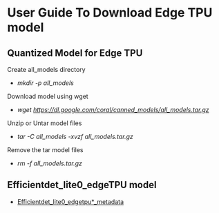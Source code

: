 # User Guide To Download Edge TPU model

## Quantized Model for Edge TPU
Create all_models directory
- *mkdir -p all_models*

Download model using wget
- *wget https://dl.google.com/coral/canned_models/all_models.tar.gz*

Unzip or Untar model files
- *tar -C all_models -xvzf all_models.tar.gz*

Remove the tar model files
- *rm -f all_models.tar.gz*

## Efficientdet_lite0_edgeTPU model
- [Efficientdet_lite0_edgetpu*_metadata](https://storage.googleapis.com/download.tensorflow.org/models/tflite/task_library/object_detection/rpi/efficientdet_lite0_edgetpu_metadata.tflite)